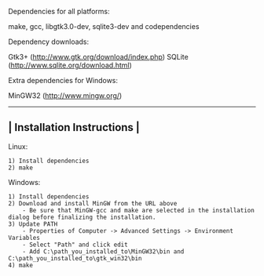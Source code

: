 Dependencies for all platforms:

make, gcc, libgtk3.0-dev, sqlite3-dev and codependencies

Dependency downloads:

Gtk3+ (http://www.gtk.org/download/index.php)
SQLite (http://www.sqlite.org/download.html)


Extra dependencies for Windows:

MinGW32 (http://www.mingw.org/)

-------------------------------
|  Installation Instructions  |
-------------------------------

Linux:

	1) Install dependencies
	2) make

Windows:

	1) Install dependencies
	2) Download and install MinGW from the URL above
		- Be sure that MinGW-gcc and make are selected in the installation dialog before finalizing the installation.
	3) Update PATH
		- Properties of Computer -> Advanced Settings -> Environment Variables
		- Select "Path" and click edit
		- Add C:\path_you_installed_to\MinGW32\bin and C:\path_you_installed_to\gtk_win32\bin
	4) make
